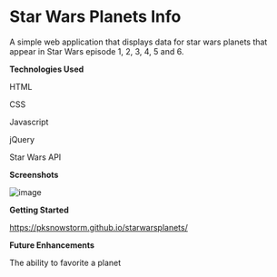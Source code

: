 # Star Wars Planets Info
A simple web application that displays data for star wars planets that appear in Star Wars episode 1, 2, 3, 4, 5 and 6.

**Technologies Used**

HTML

CSS

Javascript

jQuery

Star Wars API

**Screenshots**

![image](https://user-images.githubusercontent.com/51368461/227193609-693aaa6f-c505-45c6-8252-3c7284f6e0f6.png)

**Getting Started**

https://pksnowstorm.github.io/starwarsplanets/

**Future Enhancements**

The ability to favorite a planet

